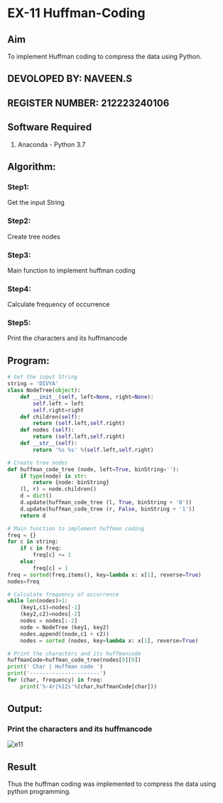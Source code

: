 # EX-11 Huffman-Coding
## Aim
To implement Huffman coding to compress the data using Python.

## DEVOLOPED BY: NAVEEN.S
## REGISTER NUMBER: 212223240106



## Software Required
1. Anaconda - Python 3.7

## Algorithm:
### Step1:

Get the input String

### Step2:

Create tree nodes

### Step3:

Main function to implement huffman coding

### Step4:

Calculate frequency of occurrence

### Step5:

Print the characters and its huffmancode
 
## Program:

``` Python
# Get the input String
string = 'DIVYA'
class NodeTree(object):
    def __init__(self, left=None, right=None): 
        self.left = left
        self.right=right
    def children(self):
        return (self.left,self.right)
    def nodes (self):
        return (self.left,self.right)
    def __str__(self):
        return '%s %s' %(self.left,self.right)

# Create tree nodes
def huffman_code_tree (node, left=True, binString=''):
    if type(node) is str:
        return {node: binString}
    (l, r) = node.children()
    d = dict()
    d.update(huffman_code_tree (l, True, binString + '0'))
    d.update(huffman_code_tree (r, False, binString + '1'))
    return d

# Main function to implement huffman coding
freq = {}
for c in string:
    if c in freq:
        freq[c] += 1
    else:
        freq[c] = 1
freq = sorted(freq.items(), key=lambda x: x[1], reverse=True)
nodes=freq

# Calculate frequency of occurrence
while len(nodes)>1:
    (key1,c1)=nodes[-1]
    (key2,c2)=nodes[-2]
    nodes = nodes[:-2]
    node = NodeTree (key1, key2)
    nodes.append((node,c1 + c2))
    nodes = sorted (nodes, key=lambda x: x[1], reverse=True)

# Print the characters and its huffmancode
huffmanCode=huffman_code_tree(nodes[0][0])
print(' Char | Huffman code ') 
print('----------------------')
for (char, frequency) in freq:
    print('%-4r|%12s'%(char,huffmanCode[char]))
```
## Output:

### Print the characters and its huffmancode

![e11](https://github.com/user-attachments/assets/bed41a87-346d-4f22-920e-6eb74b045b8f)


## Result
Thus the huffman coding was implemented to compress the data using python programming.
